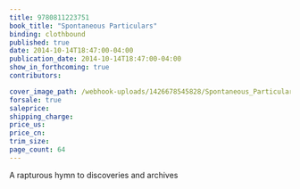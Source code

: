 ```yaml
---
title: 9780811223751
book_title: "Spontaneous Particulars"
binding: clothbound
published: true
date: 2014-10-14T18:47:00-04:00
publication_date: 2014-10-14T18:47:00-04:00
show_in_forthcoming: true
contributors:

cover_image_path: /webhook-uploads/1426678545828/Spontaneous_Particulars.jpg
forsale: true
saleprice:
shipping_charge:
price_us:
price_cn:
trim_size:
page_count: 64
---
```

A rapturous hymn to discoveries and archives

